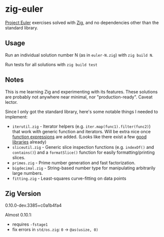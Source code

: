 # zig-euler

[Project Euler](https://projecteuler.net/) exercises solved with [Zig](https://ziglang.org/), and no dependencies other than the standard library.

## Usage

Run an individual solution number N (as in `euler-N.zig`) with `zig build N`.

Run tests for all solutions with `zig build test`

## Notes

This is me learning Zig and experimenting with its features. These solutions are probably
not anywhere near minimal, nor "production-ready". Caveat lector.

Since I only got the standard library, here's some notable things I needed to implement:

* `iterutil.zig` - Iterator helpers (e.g. `iter.map(func1).filter(func2)`) that work with
  generic function and iterators. Will be extra nice once
  [function expressions](https://github.com/ziglang/zig/issues/1717) are added.
  (Looks like there exist a few
  [good libraries](https://github.com/ziglang/zig/issues/6185#issuecomment-683261019) already)
* `sliceutil.zig` - Generic slice inspection functions (e.g. `indexOf()` and `contains()`)
  and a `formatSlice()` function for easily formatting/printing slices.
* `primes.zig` - Prime number generation and fast factorization.
* `bigdecimal.zig` - String-based number type for manipulating arbitrarily large numbers.
* `fitting.zig` - Least-squares curve-fitting on data points

## Zig Version

0.10.0-dev.3385+c0a1b4fa4

Almost 0.10.1:
* requires `-fstage1`
* fix errors in `std/os.zig`: `0` -> `@as(usize, 0)`
